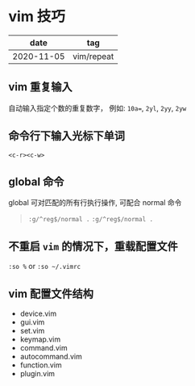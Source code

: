 # vim 技巧

|    date    |    tag     |
|    ---     |    ---     |
| 2020-11-05 | vim/repeat |

## vim 重复输入

自动输入指定个数的重复数字， 例如: `10a=`, `2yl`, `2yy`, `2yw`

## 命令行下输入光标下单词

`<c-r><c-w>`

## global 命令

global 可对匹配的所有行执行操作, 可配合 normal 命令

> `:g/^reg$/normal .`
> `:g/^reg$/normal .`

## 不重启 `vim` 的情况下，重载配置文件

`:so %` or `:so ~/.vimrc`

## vim 配置文件结构

- device.vim
- gui.vim
- set.vim
- keymap.vim
- command.vim
- autocommand.vim
- function.vim
- plugin.vim
